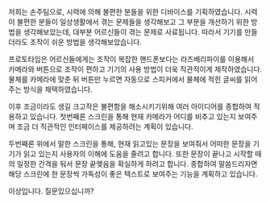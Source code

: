 저희는 손주팀으로, 시력에 의해 불편한 분들을 위한 디바이스를 기획하였습니다. 시력이 불편한 분들이 일상생활에서 겪는 문제들을 생각해보고 그 부분을 개선하기 위한 방법을 생각해보았는데, 대부분 어르신들이 겪는 문제로 사료됩니다. 따라서 기기를 만들더라도 조작이 쉬운 방법을 생각해보았습니다.  

프로토타입은 어르신들에게는 조작이 복잡한 핸드폰보다는 라즈베리파이를 이용해서 카메라와 버튼으로 조작이 편하고 기기의 사용 방법이 더욱 직관적이게 제작하였습니다. 물체를 카메라에 맞춘 뒤 버튼만 누르면 자동으로 스피커에서 물체에 적힌 글씨를 읽어주는 방식을 채택하였습니다. 

이후 조금이라도 생길 크고작은 불편함을 해소시키기위해 여러 아이디어를 종합하여 적용하고 있습니다. 첫번째론 스크린을 통해 현재 카메라가 어디를 비추고 있는지 보여주며 조금 더 직관적인 인터페이스를 제공하려는 계획이 있습니다.  

두번째론 위에서 말한 스크린을 통해, 현재 읽고있는 문장을 보여줘서 어떠한 문장을 기기가 읽고 있는지 사용자의 이해에 도움을 줄려고 합니다. 또한 문장이 끝나고 시작할 때의 일정한 간격을 둬서 문장 끝맺음을 확실하게 하려고 합니다. 종합하여 말씀드리자면 해당 스크린에 한 문장씩 가독성이 좋은 텍스트로 보여주는 기능을 계획하고 있습니다.

이상입니다. 질문있으십니까?